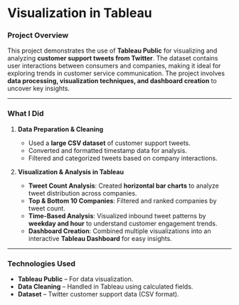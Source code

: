 
# **Visualization in Tableau**  
### **Project Overview**  
This project demonstrates the use of **Tableau Public** for visualizing and analyzing **customer support tweets from Twitter**. The dataset contains user interactions between consumers and companies, making it ideal for exploring trends in customer service communication. The project involves **data processing, visualization techniques, and dashboard creation** to uncover key insights.  

---

### **What I Did**  
1. **Data Preparation & Cleaning**  
   - Used a **large CSV dataset** of customer support tweets.  
   - Converted and formatted timestamp data for analysis.  
   - Filtered and categorized tweets based on company interactions.  

2. **Visualization & Analysis in Tableau**  
   - **Tweet Count Analysis**: Created **horizontal bar charts** to analyze tweet distribution across companies.  
   - **Top & Bottom 10 Companies**: Filtered and ranked companies by tweet count.  
   - **Time-Based Analysis**: Visualized inbound tweet patterns by **weekday and hour** to understand customer engagement trends.  
   - **Dashboard Creation**: Combined multiple visualizations into an interactive **Tableau Dashboard** for easy insights.  

---

### **Technologies Used**  
- **Tableau Public** – For data visualization.  
- **Data Cleaning** – Handled in Tableau using calculated fields.  
- **Dataset** – Twitter customer support data (CSV format).  


